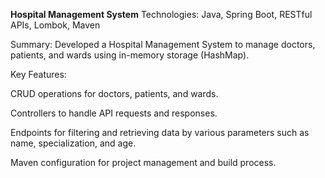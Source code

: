 **Hospital Management System**
Technologies: Java, Spring Boot, RESTful APIs, Lombok, Maven

Summary: Developed a Hospital Management System to manage doctors, patients, and wards using in-memory storage (HashMap).

Key Features:

CRUD operations for doctors, patients, and wards.

Controllers to handle API requests and responses.

Endpoints for filtering and retrieving data by various parameters such as name, specialization, and age.

Maven configuration for project management and build process.
